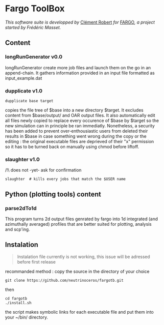 # Fargo ToolBox

*This software suite is developped by* [Clément Robert](mailto:clement.robert@protonmail.com) *for* [FARGO](http://fargo.in2p3.fr/)*, a project started by Frédéric Masset.*



## Content

### longRunGenerator v0.0
longRunGenerator create more job files and launch them on the go in an append-chain. It gathers information provided in an input file formatted as input_example.dat

### dupplicate v1.0
```
dupplicate base target
```
copies the file tree of $base into a new directory $target. It excludes content from $base/output/ and OAR output files.
It also automatically edit all files newly copied to replace every occurence of $base by $target so the new simulation can in principle be ran immediatly.
Nonetheless, a security has been added to prevent over-enthousiastic users from deleted their results in $base in case something went wrong during the copy or the editing : the original executable files are deprieved of their "x" permission so it has to be turned back on manually using chmod before liftoff.


### slaughter v1.0
/!\ does not -yet- ask for confirmation
```
slaughter  # kills every jobs that match the $USER name
```

## Python (plotting tools) content

### parse2dTo1d
This program turns 2d output files genrated by fargo into 1d integrated (and azimuthally averaged) profiles that are better suited for plotting, analysis and scp'ing.


## Instalation

> Instalation file currently is not working, this issue will be adressed before first release

recommanded method : 
copy the source in the directory of your choice
```
git clone https://github.com/neutrinoceros/fargotb.git
```
then
```
cd fargotb
./install.sh
```

the script makes symbolic links for each executable file and put them into your ~/bin/ directory.
